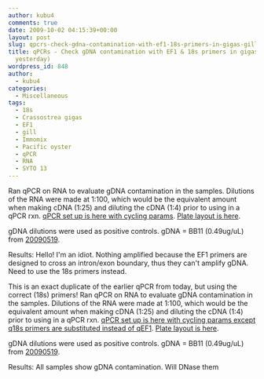 ```yaml
---
author: kubu4
comments: true
date: 2009-10-02 04:15:39+00:00
layout: post
slug: qpcrs-check-gdna-contamination-with-ef1-18s-primers-in-gigas-gill-rna-from-yesterday
title: qPCRs - Check gDNA contamination with EF1 & 18s primers in gigas gill RNA (from
  yesterday)
wordpress_id: 848
author:
  - kubu4
categories:
  - Miscellaneous
tags:
  - 18s
  - Crassostrea gigas
  - EF1
  - gill
  - Immomix
  - Pacific oyster
  - qPCR
  - RNA
  - SYTO 13
---
```


Ran qPCR on RNA to evaluate gDNA contamination in the samples. Dilutions of the RNA were made at 1:100, which would be the equivalent amount when making cDNA (1:25) and diluting the cDNA (1:4) prior to using in a qPCR rxn. [qPCR set up is here with cycling params](https://eagle.fish.washington.edu/Arabidopsis/Notebook%20Workup%20Files/20091001-01.jpg). [Plate layout is here](http://eagle.fish.washington.edu/Arabidopsis/Notebook%20Workup%20Files/20091001-02.jpg).

gDNA dilutions were used as positive controls. gDNA = BB11 (0.49ug/uL) from [20090519](/Sam%27s+Working+Notebook+Jan-May+2009#sjw20090519).

Results: Hello! I'm an idiot. Nothing amplified because the EF1 primers are designed to cross an intron/exon boundary, thus they can't amplify gDNA. Need to use the 18s primers instead.



This is an exact duplicate of the earlier qPCR from today, but using the correct (18s) primers! Ran qPCR on RNA to evaluate gDNA contamination in the samples. Dilutions of the RNA were made at 1:100, which would be the equivalent amount when making cDNA (1:25) and diluting the cDNA (1:4) prior to using in a qPCR rxn. [qPCR set up is here with cycling params except q18s primers are substituted instead of qEF1](https://eagle.fish.washington.edu/Arabidopsis/Notebook%20Workup%20Files/20091001-01.jpg). [Plate layout is here](http://eagle.fish.washington.edu/Arabidopsis/Notebook%20Workup%20Files/20091001-03.jpg).

gDNA dilutions were used as positive controls. gDNA = BB11 (0.49ug/uL) from [20090519](/Sam%27s+Working+Notebook+Jan-May+2009#sjw20090519).

Results: All samples show gDNA contamination. Will DNase them
